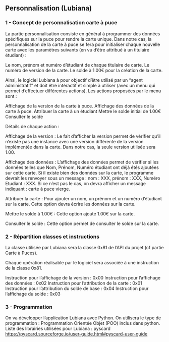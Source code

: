 ## Personnalisation (Lubiana) 

### 1 - Concept de personnalisation carte à puce
La partie personnalisation consiste en général à programmer des données spécifiques sur la puce pour rendre la carte unique. Dans notre cas, la personnalisation de la carte à puce se fera pour initialiser chaque nouvelle carte avec les paramètres suivants (en vu d’être attribué à un titulaire étudiant) : 

Le nom, prénom et numéro d’étudiant de chaque titulaire de carte.
Le numéro de version de la carte.
Le solde à 1.00€ pour la création de la carte.

Ainsi, le logiciel Lubiana à pour objectif d’être utilisé par un “agent administratif” et doit être intéractif et simple à utiliser (avec un menu qui permet d’effectuer différentes actions). Les actions proposées par le menu sont : 

Affichage de la version de la carte à puce. 
Affichage des données de la carte à puce.
Attribuer la carte à un étudiant
Mettre le solde initial de 1.00€
Consulter le solde

Détails de chaque action : 

Affichage de la version : Le fait d’afficher la version permet de vérifier qu’il n’existe pas une instance avec une version différente de la version implémentée dans la carte. Dans notre cas, la seule version utilisée sera 1.00.

Affichage des données : L’affichage des données permet de vérifier si les données telles que Nom, Prénom, Numéro étudiant ont déjà étés ajoutées sur cette carte. Si il existe bien des données sur la carte, le programme devrait les renvoyer sous un message : nom : XXX, prénom : XXX, Numéro Etudiant : XXX. Si ce n’est pas le cas, on devra afficher un message indiquant : carte à puce vierge.

Attribuer la carte : Pour ajouter un nom, un prénom et un numéro d’étudiant sur la carte. Cette option devra écrire les données sur la carte.

Mettre le solde à 1.00€ : Cette option ajoute 1.00€ sur la carte.

Consulter le solde : Cette option permet de consulter le solde sur la carte.

### 2 - Répartition classes et instructions

La classe utilisée par Lubiana sera la classe 0x81 de l’API du projet (cf partie Carte à Puces). 

Chaque opération réalisable par le logiciel sera associée à une instruction de la classe 0x81. 

Instruction pour l’affichage de la version : 0x00
Instruction pour l’affichage des données : 0x02
Instruction pour l’attribution de la carte : 0x01
Instruction pour l’attribution du solde de base : 0x04
Instruction pour l’affichage du solde : 0x03


### 3 - Programmation

On va développer l’application Lubiana avec Python. On utilisera le type de programmation : Programmation Orientée Objet (POO) inclus dans python. 
Liste des librairies utilisées pour Lubiana : 
pyscard https://pyscard.sourceforge.io/user-guide.html#pyscard-user-guide




